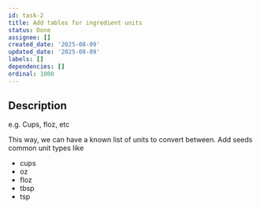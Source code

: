 ```yaml
---
id: task-2
title: Add tables for ingredient units
status: Done
assignee: []
created_date: '2025-08-09'
updated_date: '2025-08-09'
labels: []
dependencies: []
ordinal: 1000
---
```


## Description

e.g. Cups, floz, etc

This way, we can have a known list of units to convert between. 
Add seeds common unit types like
* cups
* oz
* floz
* tbsp
* tsp

